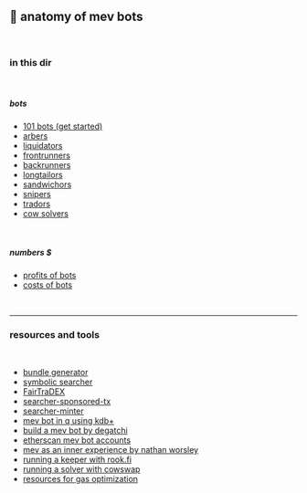 ## 🤖 anatomy of mev bots

<br>

### in this dir

<br>

##### bots

* [101 bots (get started)](bots/101.md)
* [arbers](bots/arbers.md)
* [liquidators](bots/liquidators.md)
* [frontrunners](bots/frontrunners.md)
* [backrunners](bots/backrunners.md)
* [longtailors](bots/longtailors.md)
* [sandwichors](bots/sandwichors.md)
* [snipers](bots/snipers.md)
* [tradors](bots/tradors.md)
* [cow solvers](bots/cow-solvers.md)


<br>

##### numbers $

* [profits of bots](profits)
* [costs of bots](deployment)

<br>


---

### resources and tools

<br>

* [bundle generator](https://github.com/Alcibiades-Capital/mev_bundle_generator)
* [symbolic searcher](https://github.com/bzhang42/symbolic-searcher)
* [FairTraDEX](https://github.com/MEVProof/Contracts)
* [searcher-sponsored-tx](https://github.com/flashbots/searcher-sponsored-tx)
* [searcher-minter](https://github.com/flashbots/searcher-minter)
* [mev bot in q using kdb+](https://github.com/sambacha/q-evm)
* [build a mev bot by degatchi](https://www.degatchi.com/articles/how-to-build-a-mev-bot)
* [etherscan mev bot accounts](https://etherscan.io/accounts/label/mev-bot)
* [mev as an inner experience by nathan worsley](https://www.youtube.com/watch?v=9iHlyaRsgYI)
* [running a keeper with rook.fi](https://docs.rook.fi/reference/integrate/run-a-keeper)
* [running a solver with cowswap](https://mirror.xyz/steinkirch.eth/s_RwnRgJvK_6fLYPyav7lFT3Zs4W4ZvYwp-AM9EbuhQ)
* [resources for gas optimization](https://github.com/go-outside-labs/web3-solidity/blob/main/saving_gas/README.md)


